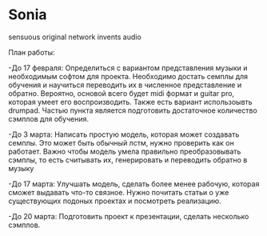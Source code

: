 # Sonia
sensuous original network invents audio

План работы:

-До 17 февраля: Определиться с вариантом представления музыки и необходимым софтом для проекта.
  Необходимо достать семплы для обучения и научиться переводить их в численное представление и обратно.
  Вероятно, основой всего будет midi формат и guitar pro, которая умеет его воспроизводить. Также есть вариант использоывть drumpad.
  Частью пункта является подготовить достаточное количество сэмплов для обучения. 
 
  
-До 3 марта: Написать простую модель, которая может создавать семплы.
  Это может быть обычный лстм, нужно проверить как он работает.
  Важно чтобы модель умела правильно преобразовывать сэмплы, то есть считывать их, генерировать и переводить обратно в музыку
  
-До 17 марта: Улучшать модель, сделать более менее рабочую, которая сможет выдавать что-то связное.
  Нужно почитать статьи о уже существующих подоных проектах и посмотреть реализацию. 

-До 20 марта: Подготовить проект к презентации, сделать несколько сэмплов. 
  
